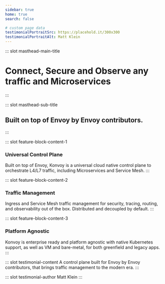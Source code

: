 ```yaml
---
sidebar: true
home: true
search: false

# custom page data
testimonialPortraitSrc: https://placehold.it/300x300
testimonialPortraitAlt: Matt Klein
---
```


<!-- page masthead -->

::: slot masthead-main-title
# Connect, Secure and Observe any traffic and Microservices
:::

::: slot masthead-sub-title
## Built on top of Envoy by Envoy contributors.
:::

<!-- feature blocks -->

::: slot feature-block-content-1
### Universal Control Plane
Built on top of Envoy, Konvoy is a universal cloud native control plane to
orchestrate L4/L7 traffic, including Microservices and Service Mesh.
:::

::: slot feature-block-content-2
### Traffic Management
Ingress and Service Mesh traffic management for security, tracing, routing,
and observability out of the box. Distributed and decoupled by default.
:::

::: slot feature-block-content-3
### Platform Agnostic
Konvoy is enterprise ready and platform agnostic with native Kubernetes support,
as well as VM and bare-metal, for both greenfield and legacy apps.
:::

<!-- testimonial -->
::: slot testimonial-content
A control plane built for Envoy by Envoy contributors, that brings traffic management
to the modern era.
:::

::: slot testimonial-author
Matt Klein
:::